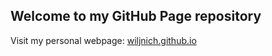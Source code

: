 ## Welcome to my GitHub Page repository

Visit my personal webpage: [wiljnich.github.io](https://wiljnich.github.io)
